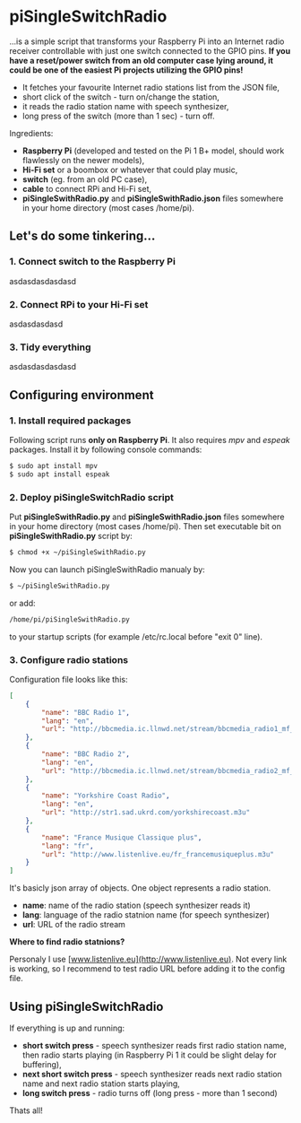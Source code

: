 # piSingleSwitchRadio

...is a simple script that transforms your Raspberry Pi into an Internet radio receiver controllable with just one switch connected to the GPIO pins. **If you have a reset/power switch from an old computer case lying around, it could be one of the easiest Pi projects utilizing the GPIO pins!**

- It fetches your favourite Internet radio stations list from the JSON file,
- short click of the switch - turn on/change the station,
- it reads the radio station name with speech synthesizer,
- long press of the switch (more than 1 sec) - turn off.

Ingredients:
- **Raspberry Pi** (developed and tested on the Pi 1 B+ model, should work flawlessly on the newer models),
- **Hi-Fi set** or a boombox or whatever that could play music,
- **switch** (eg. from an old PC case),
- **cable** to connect RPi and Hi-Fi set,
- **piSingleSwithRadio.py** and **piSingleSwithRadio.json** files somewhere in your home directory (most cases /home/pi).

## Let's do some tinkering...

### 1. Connect switch to the Raspberry Pi 

asdasdasdasdasd

### 2. Connect RPi to your Hi-Fi set

asdasdasdasd

### 3. Tidy everything 

asdasdasdasdasd

## Configuring environment

### 1. Install required packages

Following script runs **only on Raspberry Pi**. It also requires *mpv* and *espeak* packages. Install it by following console commands:
```sh
$ sudo apt install mpv
$ sudo apt install espeak
```

### 2. Deploy piSingleSwitchRadio script

Put **piSingleSwithRadio.py** and **piSingleSwithRadio.json** files somewhere in your home directory (most cases /home/pi).
Then set executable bit on **piSingleSwithRadio.py** script by:
```sh
$ chmod +x ~/piSingleSwithRadio.py
```
Now you can launch piSingleSwithRadio manualy by:
```sh
$ ~/piSingleSwithRadio.py
```
or add: 
```sh
/home/pi/piSingleSwithRadio.py
```
to your startup scripts (for example /etc/rc.local before "exit 0" line).

### 3. Configure radio stations
Configuration file looks like this:
```json
[
	{
		"name": "BBC Radio 1",
		"lang": "en",
		"url": "http://bbcmedia.ic.llnwd.net/stream/bbcmedia_radio1_mf_p"
	},
	{
		"name": "BBC Radio 2",
		"lang": "en",
		"url": "http://bbcmedia.ic.llnwd.net/stream/bbcmedia_radio2_mf_p"
	},
	{
		"name": "Yorkshire Coast Radio",
		"lang": "en",
		"url": "http://str1.sad.ukrd.com/yorkshirecoast.m3u"
	},
	{
		"name": "France Musique Classique plus",
		"lang": "fr",
		"url": "http://www.listenlive.eu/fr_francemusiqueplus.m3u"
	}	
]
```
It's basicly json array of objects. One object represents a radio station. 
- **name**: name of the radio station (speech synthesizer reads it)
- **lang**: language of the radio statnion name (for speech synthesizer)
- **url**: URL of the radio stream

**Where to find radio statnions?**

Personaly I use [www.listenlive.eu](http://www.listenlive.eu). Not every link is working, so I recommend to test radio URL before adding it to the config file.

## Using piSingleSwitchRadio

If everything is up and running:
- **short switch press** - speech synthesizer reads first radio station name, then radio starts playing (in Raspberry Pi 1 it could be slight delay for buffering),
- **next short switch press** - speech synthesizer reads next radio station name and next radio station starts playing,
- **long switch press** - radio turns off (long press - more than 1 second)

Thats all!
